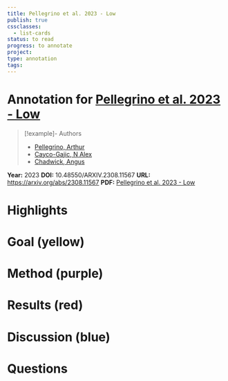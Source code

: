 ```yaml
---
title: Pellegrino et al. 2023 - Low
publish: true
cssclasses:
  - list-cards
status: to read
progress: to annotate
project:
type: annotation
tags:
---
```

# Annotation for [Pellegrino et al. 2023 - Low](Papers/References/Pellegrino%20et%20al.%202023%20-%20Low)

> [!example]- Authors
> - [Pellegrino, Arthur](Papers/People/Pellegrino%20Arthur)
> - [Cayco-Gajic, N Alex](Papers/People/Cayco-Gajic%20N%20Alex)
> - [Chadwick, Angus](Papers/People/Chadwick%20Angus)

**Year:** 2023
**DOI:** 10.48550/ARXIV.2308.11567
**URL:** https://arxiv.org/abs/2308.11567
**PDF:** [Pellegrino et al. 2023 - Low](Papers/PDFs/Pellegrino%20et%20al.%202023%20-%20Low%20Tensor%20Rank%20Learning%20of%20Neural%20Dynamics.pdf)

# Highlights


# Goal (yellow)


# Method (purple)


# Results (red)


# Discussion (blue)


# Questions

